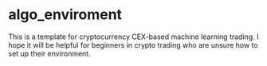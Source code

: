 # algo_enviroment
This is a template for cryptocurrency CEX-based machine learning trading.   I hope it will be helpful for beginners in crypto trading who are unsure how to set up their environment.
